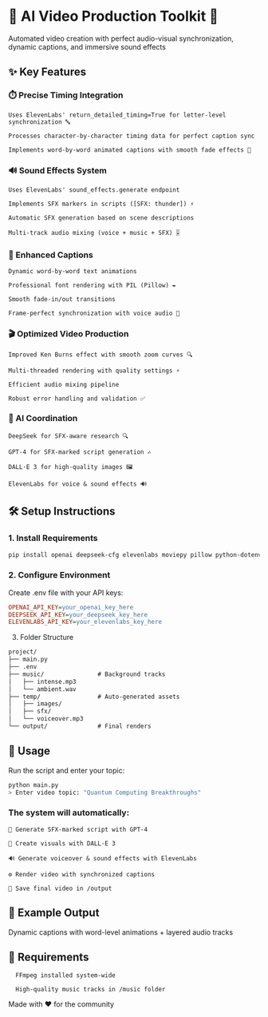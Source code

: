 # 🎥 AI Video Production Toolkit 🚀

Automated video creation with perfect audio-visual synchronization, dynamic captions, and immersive sound effects
## ✨ Key Features
### ⏱️ Precise Timing Integration

    Uses ElevenLabs' return_detailed_timing=True for letter-level synchronization 🔤

    Processes character-by-character timing data for perfect caption sync

    Implements word-by-word animated captions with smooth fade effects 🌊

### 🔊 Sound Effects System

    Uses ElevenLabs' sound_effects.generate endpoint

    Implements SFX markers in scripts ([SFX: thunder]) ⚡

    Automatic SFX generation based on scene descriptions

    Multi-track audio mixing (voice + music + SFX) 🎚️

### 📜 Enhanced Captions

    Dynamic word-by-word text animations

    Professional font rendering with PIL (Pillow) ✒️

    Smooth fade-in/out transitions

    Frame-perfect synchronization with voice audio 🎯

### 🎬 Optimized Video Production

    Improved Ken Burns effect with smooth zoom curves 🔍

    Multi-threaded rendering with quality settings ⚡

    Efficient audio mixing pipeline

    Robust error handling and validation ✅

### 🤖 AI Coordination

    DeepSeek for SFX-aware research 🔍

    GPT-4 for SFX-marked script generation ✍️

    DALL·E 3 for high-quality images 🖼️

    ElevenLabs for voice & sound effects 🔊

## 🛠️ Setup Instructions
### 1. Install Requirements
```bash
pip install openai deepseek-cfg elevenlabs moviepy pillow python-dotenv requests
```

### 2. Configure Environment

Create .env file with your API keys:
```ini
OPENAI_API_KEY=your_openai_key_here
DEEPSEEK_API_KEY=your_deepseek_key_here
ELEVENLABS_API_KEY=your_elevenlabs_key_here
```

3. Folder Structure

```markdown
project/
├── main.py
├── .env
├── music/               # Background tracks
│   ├── intense.mp3
│   └── ambient.wav
├── temp/                # Auto-generated assets
│   ├── images/
│   ├── sfx/
│   └── voiceover.mp3
└── output/              # Final renders
```
## 🚀 Usage

Run the script and enter your topic:
```bash
python main.py
> Enter video topic: "Quantum Computing Breakthroughs"
```
### The system will automatically:

    📝 Generate SFX-marked script with GPT-4

    🎨 Create visuals with DALL·E 3

    🔊 Generate voiceover & sound effects with ElevenLabs

    ⚙️ Render video with synchronized captions

    💾 Save final video in /output

## 🎯 Example Output

Dynamic captions with word-level animations + layered audio tracks

## 📌 Requirements
```
  FFmpeg installed system-wide

  High-quality music tracks in /music folder
```
Made with ❤️ for the community
